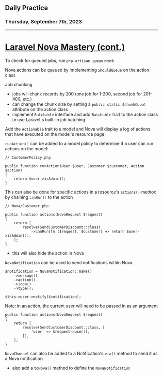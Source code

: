 ## Daily Practice
### Thursday, September 7th, 2023
---


# [Laravel Nova Mastery (cont.)](https://laracasts.com/series/laravel-nova-mastery-2023-edition) 


To check for queued jobs, run `php artisan queue:work`  


Nova actions can be queued by implementing `ShouldQueue` on the action class  

Job chunking  
- jobs will chunk records by 200 (one job for 1-200, second job for 201-400, etc.)
- can change the chunk size by setting a `public static $chunkCount` attribute on the action class
- implement `Batchable` interface and add `Batchable` trait to the action class to use Laravel's built-in job batching


Add the `Actionable` trait to a model and Nova will display a log of actions that have executed on the model's resource page  


`runAction()` can be added to a model policy to determine if a user can run actions on the model:
```
// CustomerPolicy.php

public function runAction(User $user, Customer $customer, Action $action)
{
    return $user->isAdmin();
}
```

This can also be done for specific actions in a resource's `actions()` method by chaining `canRun()` to the action
```
// Nova/Customer.php

public function actions(NovaRequest $request)
{
    return [
        resolve(SendCustomerDiscount::class)
            ->canRun(fn ($request, $customer) => return $user->isAdmin()),
    ];
}
```
- this will also hide the action in Nova


`NovaNotification` can be used to send notifications within Nova  
```
$notification = NovaNotification::make()
    ->message()
    ->action()
    ->icon()
    ->type();

$this->user->notify($notification);
```

Note: in an action, the current user will need to be passed in as an argument
```
public function actions(NovaRequest $request)
{
    return [
        resolve(SendCustomerDiscount::class, [
            'user' => $request->user(),
        ]),
    ];
}
```

`NovaChannel` can also be added to a Notification's `via()` method to send it as a Nova notification
- also add a `toNova()` method to define the `NovaNotification`